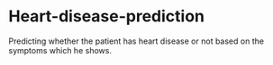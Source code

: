 # Heart-disease-prediction
Predicting whether the patient has heart disease or not based on the symptoms which he shows.
